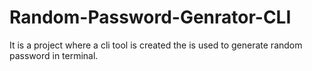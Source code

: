 # Random-Password-Genrator-CLI
It is a project where a cli tool  is created the is used to generate random password in terminal.
